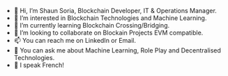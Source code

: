 - 👋 Hi, I’m Shaun Soria, Blockchain Developer, IT & Operations Manager.
- 👀 I’m interested in Blockchain Technologies and Machine Learning.
- 🌱 I’m currently learning Blockchain Crossing/Bridging.
- 💞️ I’m looking to collaborate on Blockain Projects EVM compatible.
- 📫 You can reach me on LinkedIn or Email.
- 👀 You can ask me about Machine Learning, Role Play and Decentralised Technologies.
- 💞️ I speak French!
